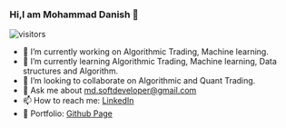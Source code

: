 ### Hi,I am Mohammad Danish 👋
![visitors](https://komarev.com/ghpvc/?username=okmd&label=Visitors)

- 🔭 I’m currently working on Algorithmic Trading,  Machine learning.
- 🌱 I’m currently learning  Algorithmic Trading,  Machine learning, Data structures and Algorithm.
- 👯 I’m looking to collaborate on Algorithmic and Quant Trading.
- 💬 Ask me about md.softdeveloper@gmail.com
- 📫 How to reach me: [LinkedIn](https://www.linkedin.com/in/okmd)
- :page_with_curl: Portfolio: [Github Page](https://okmd.github.io/)
